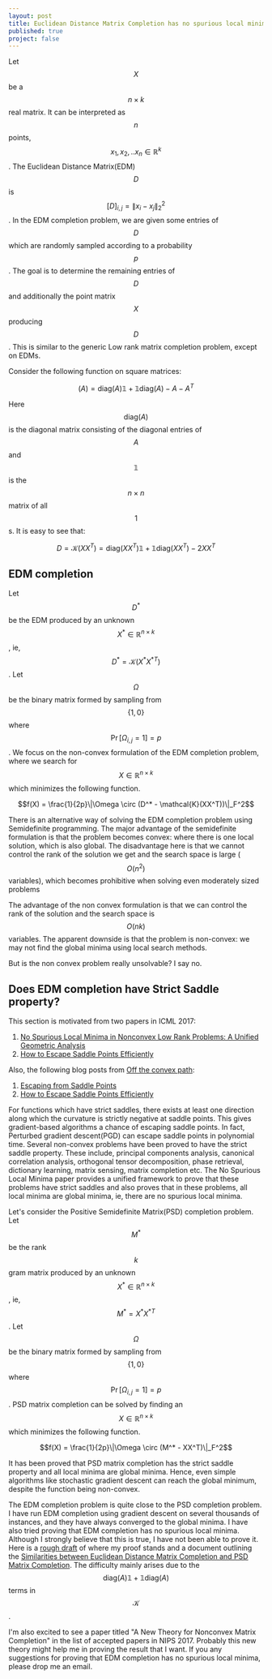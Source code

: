 ```yaml
---
layout: post
title: Euclidean Distance Matrix Completion has no spurious local minima?
published: true
project: false
---
```

Let $$X$$ be a $$n\times k$$ real matrix. It can be interpreted as $$n$$ points, $$x_1,x_2,..x_n \in \mathbb{R}^k$$. The Euclidean Distance Matrix(EDM) $$D$$ is $$[D]_{i,j} = \|x_i-x_j\|_2^2$$. In the EDM completion problem, we are given some entries of $$D$$ which are randomly sampled according to a probability $$p$$. The goal is to determine the remaining entries of $$D$$ and additionally the point matrix $$X$$ producing $$D$$. This is similar to the generic Low rank matrix completion problem, except on EDMs.

Consider the following function on square matrices:

$$\mathcal(A) = \text{diag}(A)\mathbb{1} + \mathbb{1}\text{diag}(A) - A - A^T$$

Here $$\text{diag}(A)$$ is the diagonal matrix consisting of the diagonal entries of $$A$$ and $$\mathbb{1}$$ is the $$n\times n$$ matrix of all $$1$$s. It is easy to see that:

$$D = \mathcal{K}(XX^T) = \text{diag}(XX^T)\mathbb{1} + \mathbb{1}\text{diag}(XX^T) -2 XX^T$$

## EDM completion

Let $$D^*$$ be the EDM produced by an unknown $$X^* \in \mathbb{R}^{n\times k}$$, ie, $$D^* = \mathcal{K}(X^*{X^*}^T)$$. Let $$\Omega$$ be the binary matrix formed by sampling from $$\{1,0\}$$ where $$\Pr[\Omega_{i,j}=1] = p$$. We focus on the non-convex formulation of the EDM completion problem, where we search for $$X \in \mathbb{R}^{n\times k}$$ which minimizes the following function.

$$f(X) = \frac{1}{2p}\|\Omega \circ (D^* - \mathcal{K}(XX^T))\|_F^2$$

There is an alternative way of solving the EDM completion problem using Semidefinite programming. The major advantage of the semidefinite formulation is that the problem becomes convex: where there is one local solution, which is also global. The disadvantage here is that we cannot control the rank of the solution we get and the search space is large ($$O(n^2)$$ variables), which becomes prohibitive when solving even moderately sized problems 

The advantage of the non convex formulation is that we can control the rank of the solution and the search space is $$O(nk)$$  variables. The apparent downside is that the problem is non-convex: we may not find the global minima using local search methods.

But is the non convex problem really unsolvable? I say no.

## Does EDM completion have Strict Saddle property?
This section is motivated from two papers in ICML 2017: 

 1. [No Spurious Local Minima in Nonconvex Low Rank Problems: A Unified Geometric Analysis](https://arxiv.org/abs/1704.00708)
 2. [How to Escape Saddle Points Efficiently](https://arxiv.org/abs/1703.00887)

Also, the following blog posts from [Off the convex path](http://www.offconvex.org/):

 1. [Escaping from Saddle Points](http://www.offconvex.org/2016/03/22/saddlepoints/)
 2. [How to Escape Saddle Points Efficiently](http://www.offconvex.org/2017/07/19/saddle-efficiency/)

For functions which have strict saddles, there exists at least one direction along which the curvature is strictly negative at saddle points. This gives gradient-based algorithms a chance of escaping saddle points. In fact, Perturbed gradient descent(PGD) can escape saddle points in polynomial time. Several non-convex problems have been proved to have the strict saddle property. These include, principal components analysis, canonical correlation analysis, orthogonal tensor decomposition, phase retrieval, dictionary learning, matrix sensing, matrix completion etc. The No Spurious Local Minima paper provides a unified framework to prove that these problems have strict saddles and also proves that in these problems, all local minima are global minima, ie, there are no spurious local minima.

Let's consider the Positive Semidefinite Matrix(PSD) completion problem. Let $$M^*$$ be the rank $$k$$ gram matrix produced by an unknown $$X^* \in \mathbb{R}^{n\times k}$$, ie, $$M^* = X^*{X^*}^T$$. Let $$\Omega$$ be the binary matrix formed by sampling from $$\{1,0\}$$ where $$\Pr[\Omega_{i,j}=1] = p$$. PSD matrix completion can be solved by finding an $$X \in \mathbb{R}^{n\times k}$$ which minimizes the following function.

$$f(X) = \frac{1}{2p}\|\Omega \circ (M^* - XX^T)\|_F^2$$

It has been proved that PSD matrix completion has the strict saddle property and all local minima are global minima. Hence, even simple algorithms like stochastic gradient descent can reach the global minimum, despite the function being non-convex.

The EDM completion problem is quite close to the PSD completion problem. I have run EDM completion using gradient descent on several thousands of instances, and they have always converged to the global minima. I have also tried proving that EDM completion has no spurious local minima. Although I strongly believe that this is true, I have not been able to prove it. Here is a [rough draft](/papers/EDMC.pdf) of where my proof stands and a document outlining the [Similarities between Euclidean Distance Matrix Completion and PSD Matrix Completion](papers/similarities.pdf). The difficulty mainly arises due to the $$\text{diag}(A)\mathbb{1} + \mathbb{1}\text{diag}(A)$$ terms in $$\mathcal{K}$$.

I'm also excited to see a paper titled "A New Theory for Nonconvex Matrix Completion" in the list of accepted papers in NIPS 2017. Probably this new theory might help me in proving the result that I want. If you any suggestions for proving that EDM completion has no spurious local minima, please drop me an email.